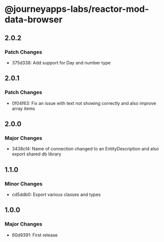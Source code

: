# @journeyapps-labs/reactor-mod-data-browser

## 2.0.2

### Patch Changes

- 375d338: Add support for Day and number type

## 2.0.1

### Patch Changes

- 0f04f63: Fix an issue with text not showing correctly and also improve array items

## 2.0.0

### Major Changes

- 3438cf4: Name of connection changed to an EntityDescription and also export shared db library

## 1.1.0

### Minor Changes

- cd5ddb0: Export various classes and types

## 1.0.0

### Major Changes

- 60d9391: First release

